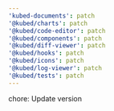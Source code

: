 ```yaml
---
'kubed-documents': patch
'@kubed/charts': patch
'@kubed/code-editor': patch
'@kubed/components': patch
'@kubed/diff-viewer': patch
'@kubed/hooks': patch
'@kubed/icons': patch
'@kubed/log-viewer': patch
'@kubed/tests': patch
---
```


chore: Update version
